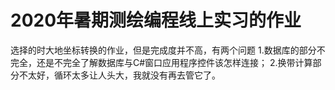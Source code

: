 # 2020年暑期测绘编程线上实习的作业
选择的时大地坐标转换的作业，但是完成度并不高，有两个问题
1.数据库的部分不完全，还是不完全了解数据库与C#窗口应用程序控件该怎样连接；
2.换带计算部分不太好，循环太多让人头大，我就没有再去管它了。
